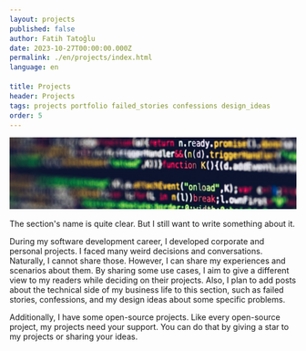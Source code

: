 ```yaml
---
layout: projects
published: false
author: Fatih Tatoğlu
date: 2023-10-27T00:00:00.000Z
permalink: ./en/projects/index.html
language: en

title: Projects
header: Projects
tags: projects portfolio failed_stories confessions design_ideas
order: 5
---
```


![Projeler](../../image/projects.jpg "Markus Spiske - [Pexels](https://www.pexels.com/tr-tr/fotograf/tilt-shift-lens-uzerindeki-kodlar-2004161/)")

The section's name is quite clear. But I still want to write something about it.

During my software development career, I developed corporate and personal projects. I faced many weird decisions and conversations. Naturally, I cannot share those. However, I can share my experiences and scenarios about them. By sharing some use cases, I aim to give a different view to my readers while deciding on their projects. Also, I plan to add posts about the technical side of my business life to this section, such as failed stories, confessions, and my design ideas about some specific problems.

Additionally, I have some open-source projects. Like every open-source project, my projects need your support. You can do that by giving a star to my projects or sharing your ideas.
